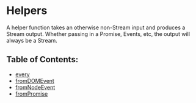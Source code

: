 # Helpers

A helper function takes an otherwise non-Stream input and produces a Stream output. Whether passing in a Promise, Events, etc, the output will always be a Stream.

## Table of Contents:

- [every](every.md)
- [fromDOMEvent](fromDOMEvent.md)
- [fromNodeEvent](fromNodeEvent.md)
- [fromPromise](fromPromise.md)
